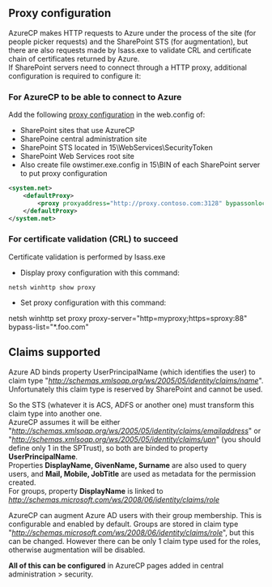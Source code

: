 ## Proxy configuration

AzureCP makes HTTP requests to Azure under the process of the site (for people picker requests) and the SharePoint STS (for augmentation), but there are also requests made by lsass.exe to validate CRL and certificate chain of certificates returned by Azure.<br>
If SharePoint servers need to connect through a HTTP proxy, additional configuration is required to configure it:

### For AzureCP to be able to connect to Azure

Add the following [proxy configuration](https://msdn.microsoft.com/en-us/library/kd3cf2ex.aspx) in the web.config of:

- SharePoint sites that use AzureCP
- SharePoine central administration site
- SharePoint STS located in 15\WebServices\SecurityToken
- SharePoint Web Services root site
- Also create file owstimer.exe.config in 15\BIN of each SharePoint server to put proxy configuration

```xml
<system.net>
    <defaultProxy>
        <proxy proxyaddress="http://proxy.contoso.com:3128" bypassonlocal="true" />
    </defaultProxy>
</system.net>
```

### For certificate validation (CRL) to succeed

Certificate validation is performed by lsass.exe

- Display proxy configuration with this command:

```Text
netsh winhttp show proxy
```

- Set proxy configuration with this command:<br>

netsh winhttp set proxy proxy-server="http=myproxy;https=sproxy:88" bypass-list="*.foo.com"


## Claims supported

Azure AD binds property UserPrincipalName (which identifies the user) to claim type "_http://schemas.xmlsoap.org/ws/2005/05/identity/claims/name_". Unfortunately this claim type is reserved by SharePoint and cannot be used.

So the STS (whatever it is ACS, ADFS or another one) must transform this claim type into another one.  
AzureCP assumes it will be either "_http://schemas.xmlsoap.org/ws/2005/05/identity/claims/emailaddress_" or "_http://schemas.xmlsoap.org/ws/2005/05/identity/claims/upn_" (you should define only 1 in the SPTrust), so both are binded to property **UserPrincipalName**.  
Properties **DisplayName, GivenName, Surname** are also used to query users, and **Mail, Mobile, JobTitle** are used as metadata for the permission created.  
For groups, property **DisplayName** is linked to _http://schemas.microsoft.com/ws/2008/06/identity/claims/role_  

AzureCP can augment Azure AD users with their group membership. This is configurable and enabled by default. Groups are stored in claim type "_http://schemas.microsoft.com/ws/2008/06/identity/claims/role_", but this can be changed. However there can be only 1 claim type used for the roles, otherwise augmentation will be disabled.

**All of this can be configured** in AzureCP pages added in central administration > security.
